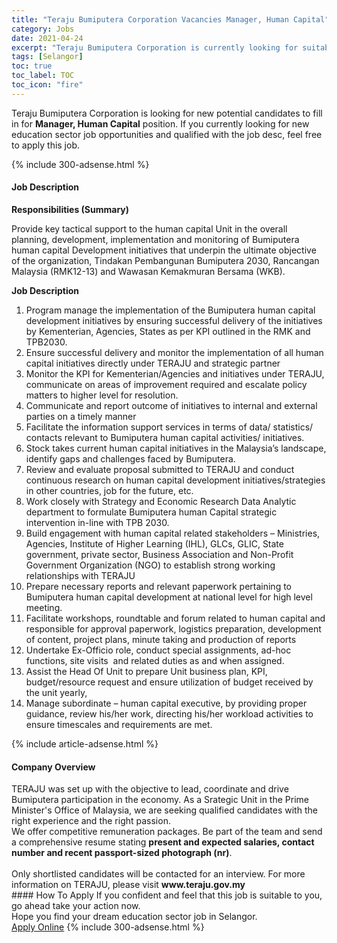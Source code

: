 ```yaml
---
title: "Teraju Bumiputera Corporation Vacancies Manager, Human Capital" 
category: Jobs 
date: 2021-04-24 
excerpt: "Teraju Bumiputera Corporation is currently looking for suitable person to fill in the Manager, Human Capital which positioned at Selangor" 
tags: [Selangor] 
toc: true 
toc_label: TOC 
toc_icon: "fire" 
--- 
```


<p>Teraju Bumiputera Corporation is looking for new potential candidates to fill in for <b>Manager, Human Capital</b> position. If you currently looking for new education sector job opportunities and qualified with the job desc, feel free to apply this job.
</p>{% include 300-adsense.html %} 
<div><div><h4>Job Description</h4></div><div><div><span><div><p><strong>Responsibilities (Summary)</strong></p><p><span>Provide key tactical support to the human capital Unit in the overall planning, development, implementation and monitoring of Bumiputera human capital Development initiatives that underpin the ultimate objective of the organization, Tindakan Pembangunan Bumiputera 2030, Rancangan Malaysia (RMK12-13) and Wawasan Kemakmuran Bersama (WKB).</span></p><p><strong>Job Description</strong></p><ol><li>Program manage the implementation of the Bumiputera human capital development initiatives by ensuring successful delivery of the initiatives by Kementerian, Agencies, States as per KPI outlined in the RMK and TPB2030.</li><li>Ensure successful delivery and monitor the implementation of all human capital initiatives directly under TERAJU and strategic partner</li><li>Monitor the KPI for Kementerian/Agencies and initiatives under TERAJU, communicate on areas of improvement required and escalate policy matters to higher level for resolution.&#160;&#160;&#160;&#160;</li><li>Communicate and report outcome of initiatives to internal and external parties on a timely manner</li><li>Facilitate the information support services in terms of data/ statistics/ contacts relevant to Bumiputera human capital activities/ initiatives.</li><li>Stock takes current human capital initiatives in the Malaysia&#8217;s landscape, identify gaps and challenges faced by Bumiputera.</li><li>Review and evaluate proposal submitted to TERAJU and conduct continuous research on human capital development initiatives/strategies in other countries, job for the future, etc.&#160;</li><li>Work closely with Strategy and Economic Research Data Analytic department to formulate Bumiputera human Capital strategic intervention in-line with TPB 2030.</li><li>Build engagement with human capital related stakeholders &#8211; Ministries, Agencies, Institute of Higher Learning (IHL), GLCs, GLIC, State government, private sector, Business Association and Non-Profit Government Organization (NGO) to establish strong working relationships with TERAJU</li><li>Prepare necessary reports and relevant paperwork pertaining to Bumiputera human capital development at national level for high level meeting.</li><li>Facilitate workshops, roundtable and forum related to human capital and responsible for approval paperwork, logistics preparation, development of content, project plans, minute taking and production of reports</li><li>Undertake Ex-Officio role, conduct special assignments, ad-hoc functions, site visits&#160;&#160;and related duties as and when assigned.</li><li>Assist the Head Of Unit to prepare Unit business plan, KPI, budget/resource request and ensure utilization of budget received by the unit yearly,</li><li>Manage subordinate &#8211; human capital executive, by providing proper guidance, review his/her work, directing his/her workload activities to ensure timescales and requirements are met.</li></ol></div></span></div></div></div> 
{% include article-adsense.html %} 
<div><div><h4>Company Overview</h4></div><div><div><span><div><div>
<div>TERAJU was set up with the objective to lead, coordinate and drive Bumiputera participation in the economy. As a Srategic Unit in the Prime Minister's Office of Malaysia, we are seeking qualified candidates with the right experience and the right passion.</div>
<div>We offer competitive remuneration packages. Be part of the team and send a comprehensive resume stating <strong>present and expected salaries, contact number and recent passport-sized photograph (nr)</strong>.<br>
<br>
Only shortlisted candidates will be contacted for an interview. For more information on TERAJU, please visit <strong>www.teraju.gov.my</strong>
</div>
</div></div></span></div></div></div> 
#### How To Apply 
If you confident and feel that this job is suitable to you, go ahead take your action now. <br/> 
Hope you find your dream education sector job in Selangor. <br/> 
<a href="https://www.jobstreet.com.my/en/job/manager-human-capital-4546899?jobId=jobstreet-my-job-4546899" class="btn btn--info" target="_blank" rel="nofollow noopenner">Apply Online</a> 
{% include 300-adsense.html %} 